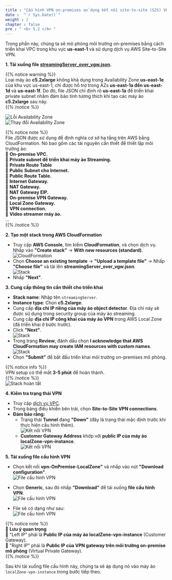 ```yaml
---
title : "Cấu hình VPN on-premises sử dụng kết nối site-to-site (S2S) VPN"
date :  "`r Sys.Date()`" 
weight : 2 
chapter : false
pre : " <b> 5.2 </b> "
---
```


Trong phần này, chúng ta sẽ mô phỏng môi trường on-premises bằng cách triển khai VPC trong khu vực **us-east-1** và sử dụng dịch vụ AWS Site-to-Site VPN.  

**1. Tải xuống file [streamingServer_over_vgw.json](http://localhost:1313/data/streamingServer_over_vgw.json).**  

{{% notice warning %}}  
Loại máy ảo **c5.2xlarge** không khả dụng trong Availability Zone **us-east-1e** của khu vực us-east-1, chỉ được hỗ trợ trong AZs **us-east-1a đến us-east-1d** và **us-east-1f**. Do đó, file JSON chỉ định rõ **us-east-1a** để triển khai private subnet nhằm đảm bảo tính tương thích khi tạo các máy ảo **c5.2xlarge** sau này.  
{{% /notice %}}  

![Lỗi Availability Zone](/images/5.sectionc/012-azerror.png)  
![Thay đổi Availability Zone](/images/5.sectionc/013-azchange.png)  

{{% notice note %}}  
File JSON được sử dụng để định nghĩa cơ sở hạ tầng trên AWS bằng CloudFormation. Nó bao gồm các tài nguyên cần thiết để thiết lập môi trường ảo:  
🔹 **On-premise VPC.**  
🔹 **Private subnet để triển khai máy ảo Streaming.**  
🔹 **Private Route Table**  
🔹 **Public Subnet cho Internet.**  
🔹 **Public Route Table.**  
🔹 **Internet Gateway.**  
🔹 **NAT Gateway.**  
🔹 **NAT Gateway EIP.**  
🔹 **On-premise VPN Gateway.**  
🔹 **Local Zone Gateway.**  
🔹 **VPN connection.**  
🔹 **Video streamer máy ảo.**  
...  
{{% /notice %}}  

**2. Tạo một stack trong AWS CloudFormation**  
+ Truy cập **AWS Console**, tìm kiếm **CloudFormation**, và chọn dịch vụ. Nhấp vào **"Create stack"** → **With new resources (standard)**.  
![CloudFormation](/images/5.sectionc/014-cloudformation.png)  
+ Chọn **Choose an existing template** → **"Upload a template file"** → Nhấp **"Choose file"** và tải lên **streamingServer_over_vgw.json**.  
![Stack](/images/5.sectionc/015-stack.png)  
+ Nhấp **"Next"**.  

**3. Cung cấp thông tin cần thiết cho triển khai**  
+ **Stack name**: Nhập tên ```streamingServer```.  
+ **Instance type**: Chọn **c5.2xlarge**.  
+ Cung cấp **địa chỉ IP riêng của máy ảo object detector**. Địa chỉ này sẽ được sử dụng trong security group của máy ảo streaming.  
+ Cung cấp **địa chỉ IP công khai của máy ảo VPN** trong AWS Local Zone (đã triển khai ở bước trước).  
+ Click **"Next"**.  
![Stack](/images/5.sectionc/017-stack.png)  
+ Trong trang **Review**, đánh dấu chọn **I acknowledge that AWS CloudFormation may create IAM resources with custom names**.  
![Stack](/images/5.sectionc/018-stack.png)  
+ Chọn **"Submit"** để bắt đầu triển khai môi trường on-premises mô phỏng.  

{{% notice info %}}  
VPN setup có thể mất **3-5 phút** để hoàn thành.  
{{% /notice %}}  
![Stack hoàn tất](/images/5.sectionc/019-stackcomplete.png)  

**4. Kiểm tra trạng thái VPN**  
+ Truy cập [dịch vụ VPC](https://console.aws.amazon.com/vpc/home).  
+ Trong bảng điều khiển bên trái, chọn **Site-to-Site VPN connections**.  
+ **Đảm bảo rằng:**  
    - Trạng thái **Tunnel** đang **"Down"** (đây là trạng thái mặc định trước khi thực hiện cấu hình thêm).  
    ![Kết nối VPN](/images/5.sectionc/020-vpnconnection.png)  
    - **Customer Gateway Address** khớp với **public IP của máy ảo localZone-vpn-instance**.  
    ![Kết nối VPN](/images/5.sectionc/021-vpnconnection.png)  

**5. Tải xuống file cấu hình VPN**  
+ Chọn kết nối **vpn-OnPremise-LocalZone"** và nhấp vào nút **"Download configuration"**.  
![File cấu hình VPN](/images/5.sectionc/022-configfile.png)  

+ Chọn **Generic**, sau đó nhấp **"Download"** để tải xuống **file cấu hình VPN**.  
![File cấu hình VPN](/images/5.sectionc/023-configfile.png)  

+ File sẽ có dạng như sau:  
![File cấu hình VPN](/images/5.sectionc/024-configfile.png)  

{{% notice note %}}  
📌 **Lưu ý quan trọng**  
🔹 "Left IP" phải là **Public IP của máy ảo localZone-vpn-instance** (Customer Gateway).  
🔹 "Right IP" phải là **Public IP của VPN gateway trên môi trường on-premise mô phỏng** (Virtual Private Gateway).  
{{% /notice %}}  

Sau khi tải xuống file cấu hình này, chúng ta sẽ áp dụng nó vào máy ảo ```localZone-vpn-instance``` trong bước tiếp theo.
